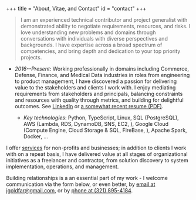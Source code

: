 +++
title = "About, Vitae, and Contact"
id = "contact"
+++

> I am an experienced technical contributor and project generalist with demonstrated ability to negotiate requirements, resources, and risks.
> I love understanding new problems and domains through conversations with individuals with diverse perspectives and backgrounds.
> I have expertise across a broad spectrum of competencies, and bring depth and dedication to your top priority projects.

- *2016--Present*: Working professionally in domains including Commerce, Defense, Finance, and Medical Data industries in roles from engineering to product management, I have discovered a passion for delivering value to the stakeholders and clients I work with. I enjoy mediating requirements from stakeholders and principals, balancing constraints and resources with quality through metrics, and building for delightful outcomes. See [LinkedIn](https://www.linkedin.com/in/jonathan-goldfarb/) or [a somewhat recent resume (PDF)](/res.pdf).

    - *Key technologies*: Python, TypeScript, Linux, SQL (PostgreSQL), AWS (Lambda, RDS, DynamoDB, SNS, EC2, ), Google Cloud (Compute Engine, Cloud Storage \& SQL, FireBase, ), Apache Spark, Docker, ...

I offer [services](/about/services) for non-profits and businesses; in addition to clients I work with on a repeat basis, I have delivered value at all stages of organizational initiatives as a freelancer and contractor, from solution discovery to system implementation, operations, and management.

Building relationships is a an essential part of my work - I welcome communication via the form below, or even better, by [email at jgoldfar@gmail.com](mailto:jgoldfar@gmail.com), or by [phone at (321) 895-4184](tel:+1-321-895-4184).
